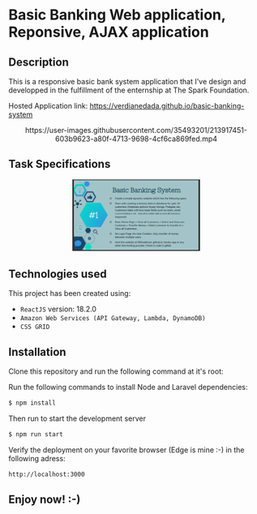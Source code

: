 # Basic Banking Web application, Reponsive, AJAX application

## Description
This is a responsive basic bank system application that I've design and developped in the fulfillment of the enternship at The Spark Foundation.

Hosted Application link:  https://verdianedada.github.io/basic-banking-system

<div align="center">
https://user-images.githubusercontent.com/35493201/213917451-603b9623-a80f-4713-9698-4cf6ca869fed.mp4
</div>


## Task Specifications

<p align="center">
  <img  width="50%" alt="Demo Image" src="https://github.com/verdianeDada/basic-banking-system/blob/main/Task.png">
</p>


## Technologies used
This project has been created using:
- ```ReactJS``` version: 18.2.0
- ```Amazon Web Services (API Gateway, Lambda, DynamoDB) ```
- ```CSS GRID``` 

## Installation 
Clone this repository and run the following command at it's root:

Run the following commands to install Node and Laravel dependencies:
```sh
$ npm install
```
Then run to start the development server
```sh
$ npm run start
```
Verify the deployment on your favorite browser (Edge is mine :-) in the following adress:

```sh
http://localhost:3000
```
## Enjoy now! :-)


